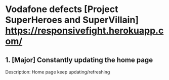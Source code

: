 # Vodafone defects [Project  SuperHeroes and SuperVillain] https://responsivefight.herokuapp.com/

## 1. [Major] Constantly updating the home page
Description: Home page keep updating/refreshing